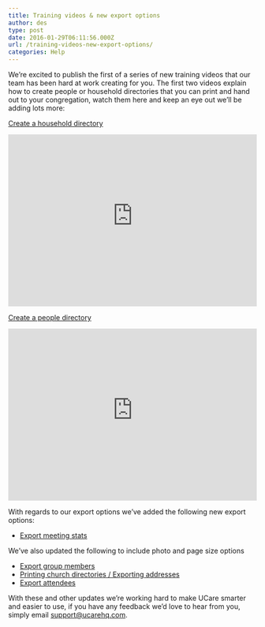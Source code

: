 ```yaml
---
title: Training videos & new export options
author: des
type: post
date: 2016-01-29T06:11:56.000Z
url: /training-videos-new-export-options/
categories: Help
---
```


We’re excited to publish the first of a series of new training videos that our team has been hard at work creating for you. The first two videos explain how to create people or household directories that you can print and hand out to your congregation, watch them here and keep an eye out we’ll be adding lots more:

[Create a household directory](https://ucare.zendesk.com/hc/en-us/articles/204886370-Printing-church-directories-Exporting-addresses-video-)

<iframe style="max-width: 100%;" src="https://www.youtube-nocookie.com/embed/s4hrgvfByhA?rel=0&amp;showinfo=0" width="620" height="349" frameborder="0" allowfullscreen=""></iframe>

[Create a people directory](https://ucare.zendesk.com/hc/en-us/articles/202204090-Export-group-members-people-directory-video-)

<iframe style="max-width: 100%;" src="https://www.youtube-nocookie.com/embed/0VLrz1AlJC0?rel=0&amp;showinfo=0" width="620" height="349" frameborder="0" allowfullscreen=""></iframe>

With regards to our export options we’ve added the following new export options:

*   [Export meeting stats](https://ucare.zendesk.com/hc/en-us/articles/204977300-Export-meeting-stats)

We’ve also updated the following to include photo and page size options

*   [Export group members](https://ucare.zendesk.com/hc/en-us/articles/202204090-Export-group-members)
*   [Printing church directories / Exporting addresses](https://ucare.zendesk.com/hc/en-us/articles/204886370-Printing-church-directories-Exporting-addresses)
*   [Export attendees](https://ucare.zendesk.com/hc/en-us/articles/202204250)

With these and other updates we’re working hard to make UCare smarter and easier to use, if you have any feedback we’d love to hear from you, simply email support@ucarehq.com.